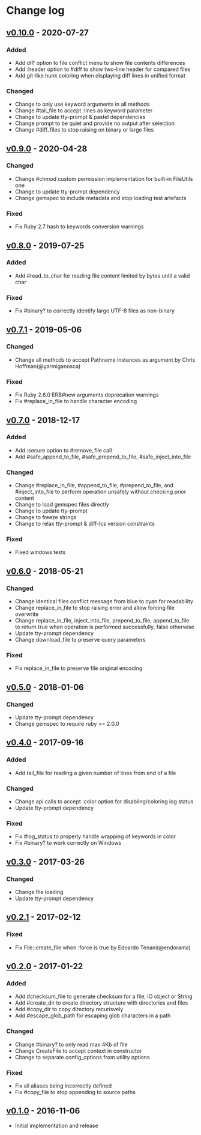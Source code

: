 # Change log

## [v0.10.0] - 2020-07-27

### Added
* Add diff option to file conflict menu to show file contents differences
* Add :header option to #diff to show two-line header for compared files
* Add git-like hunk coloring when displaying diff lines in unified format

### Changed
* Change to only use keyword arguments in all methods
* Change #tail_file to accept :lines as keyword parameter
* Change to update tty-prompt & pastel dependencies
* Change prompt to be quiet and provide no output after selection
* Change #diff_files to stop raising on binary or large files

## [v0.9.0] - 2020-04-28

### Changed
* Change #chmod custom permission implementation for built-in FileUtils one
* Change to update tty-prompt dependency
* Change gemspec to include metadata and stop loading test artefacts

### Fixed
* Fix Ruby 2.7 hash to keywords conversion warnings

## [v0.8.0] - 2019-07-25

### Added
* Add #read_to_char for reading file content limited by bytes until a valid char

### Fixed
* Fix #binary? to correctly identify large UTF-8 files as non-binary

## [v0.7.1] - 2019-05-06

### Changed
* Change all methods to accept Pathname instances as argument by Chris Hoffman(@yarmiganosca)

### Fixed
* Fix Ruby 2.6.0 ERB#new arguments deprecation warnings
* Fix #replace_in_file to handle character encoding

## [v0.7.0] - 2018-12-17

### Added
* Add :secure option to #remove_file call
* Add #safe_append_to_file, #safe_prepend_to_file, #safe_inject_into_file

### Changed
* Change #replace_in_file, #append_to_file, #prepend_to_file, and #inject_into_file to perform operation unsafely without checking prior content
* Change to load gemspec files directly
* Change to update tty-prompt
* Change to freeze strings
* Change to relax tty-prompt & diff-lcs version constraints

### Fixed
* Fixed windows tests

## [v0.6.0] - 2018-05-21

### Changed
* Change identical files conflict message from blue to cyan for readability
* Change replace_in_file to stop raising error and allow forcing file overwrite
* Change replace_in_file, inject_into_file, prepend_to_file, append_to_file to return true when operation is performed successfully, false otherwise
* Update tty-prompt dependency
* Change download_file to preserve query parameters

### Fixed
* Fix replace_in_file to preserve file original encoding

## [v0.5.0] - 2018-01-06

### Changed
* Update tty-prompt dependency
* Change gemspec to require ruby >= 2.0.0

## [v0.4.0] - 2017-09-16

### Added
* Add tail_file for reading a given number of lines from end of a file

### Changed
* Change api calls to accept :color option for disabling/coloring log status
* Update tty-prompt dependency

### Fixed
* Fix #log_status to properly handle wrapping of keywords in color
* Fix #binary? to work correctly on Windows

## [v0.3.0] - 2017-03-26

### Changed
* Change file loading
* Update tty-prompt dependency

## [v0.2.1] - 2017-02-12

### Fixed
* Fix File::create_file when :force is true by Edoardo Tenani(@endorama)

## [v0.2.0] - 2017-01-22

### Added
* Add #checksum_file to generate checksum for a file, IO object or String
* Add #create_dir to create directory structure with directories and files
* Add #copy_dir to copy directory recurisvely
* Add #escape_glob_path for escaping glob characters in a path

### Changed
* Change #binary? to only read max 4Kb of file
* Change CreateFile to accept context in constructor
* Change to separate config_options from utility options

### Fixed
* Fix all aliases being incorrectly defined
* Fix #copy_file to stop appending to source paths

## [v0.1.0] - 2016-11-06

* Initial implementation and release

[v0.10.0]: https://github.com/piotrmurach/tty-file/compare/v0.9.0...v0.10.0
[v0.9.0]: https://github.com/piotrmurach/tty-file/compare/v0.8.0...v0.9.0
[v0.8.0]: https://github.com/piotrmurach/tty-file/compare/v0.7.1...v0.8.0
[v0.7.1]: https://github.com/piotrmurach/tty-file/compare/v0.7.0...v0.7.1
[v0.7.0]: https://github.com/piotrmurach/tty-file/compare/v0.6.0...v0.7.0
[v0.6.0]: https://github.com/piotrmurach/tty-file/compare/v0.5.0...v0.6.0
[v0.5.0]: https://github.com/piotrmurach/tty-file/compare/v0.4.0...v0.5.0
[v0.4.0]: https://github.com/piotrmurach/tty-file/compare/v0.3.0...v0.4.0
[v0.3.0]: https://github.com/piotrmurach/tty-file/compare/v0.2.1...v0.3.0
[v0.2.1]: https://github.com/piotrmurach/tty-file/compare/v0.2.0...v0.2.1
[v0.2.0]: https://github.com/piotrmurach/tty-file/compare/v0.1.0...v0.2.0
[v0.1.0]: https://github.com/piotrmurach/tty-file/compare/v0.1.0
